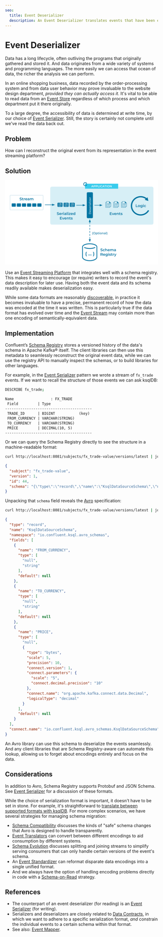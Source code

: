 ```yaml
---
seo:
  title: Event Deserializer
  description: An Event Deserializer translates events that have been encoded for storage into usable, language-specific data structures.
---
```


# Event Deserializer

Data has a long lifecycle, often outliving the programs that
originally gathered and stored it. And data originates from a wide
variety of systems and programming languages. The more easily we can
access that ocean of data, the richer the analysis we can perform.

In an online shopping business, data recorded by the order-processing
system and from data user behavior may prove invaluable to the website
design department, _provided they can actually access it_. It's
vital to be able to read data from an [Event
Store](../event-storage/event-store.md) regardless of which process
and which department put it there originally.

To a large degree, the accessibility of data is determined at write
time, by our choice of [Event
Serializer](event-serializer.md). Still, the story is certainly not
complete until we've read the data back out.

## Problem

How can I reconstruct the original event from its representation in the event streaming platform?

## Solution

![event deserializer](../img/event-deserializer.svg)

Use an [Event Streaming
Platform](../event-stream/event-streaming-platform.md) that integrates
well with a schema registry. This makes it easy to encourage (or
require) writers to record the event's data description for later
use. Having both the event data and its schema readily available makes
deserialization easy.

While some data formats are reasonably
[discoverable](https://en.wikipedia.org/wiki/Discoverability), in
practice it becomes invaluable to have a precise, permanent record of
how the data was encoded at the time it was written. This is
particularly true if the data format has evolved over time and the
[Event Stream](../event-stream/event-stream.md) may contain more than
one encoding of semantically-equivalent data.

## Implementation

Confluent’s [Schema
Registry](https://docs.confluent.io/cloud/current/cp-component/schema-reg-cloud-config.html)
stores a versioned history of the data's schema in Apache Kafka&reg;
itself. The client libraries can then use this metadata to seamlessly
reconstruct the original event data, while we can use the registry API
to manually inspect the schemas, or to build libraries for other
languages.

For example, in the [Event Serializer](event-serializer.md) pattern
we wrote a stream of `fx_trade` events. If we want to recall the
structure of those events we can ask ksqlDB:

```sh
DESCRIBE fx_trade;
```

```text
Name                 : FX_TRADE
 Field         | Type
----------------------------------------
 TRADE_ID      | BIGINT           (key)
 FROM_CURRENCY | VARCHAR(STRING)
 TO_CURRENCY   | VARCHAR(STRING)
 PRICE         | DECIMAL(10, 5)
----------------------------------------
```

Or we can query the Schema Registry directly to see the structure in a
machine-readable format:

```sh
curl http://localhost:8081/subjects/fx_trade-value/versions/latest | jq .
```

```json
{
  "subject": "fx_trade-value",
  "version": 1,
  "id": 44,
  "schema": "{\"type\":\"record\",\"name\":\"KsqlDataSourceSchema\",\"namespace\":\"io.confluent.ksql.avro_schemas\",\"fields\":[{\"name\":\"FROM_CURRENCY\",\"type\":[\"null\",\"string\"],\"default\":null},{\"name\":\"TO_CURRENCY\",\"type\":[\"null\",\"string\"],\"default\":null},{\"name\":\"PRICE\",\"type\":[\"null\",{\"type\":\"bytes\",\"scale\":5,\"precision\":10,\"connect.version\":1,\"connect.parameters\":{\"scale\":\"5\",\"connect.decimal.precision\":\"10\"},\"connect.name\":\"org.apache.kafka.connect.data.Decimal\",\"logicalType\":\"decimal\"}],\"default\":null}],\"connect.name\":\"io.confluent.ksql.avro_schemas.KsqlDataSourceSchema\"}"
}
```

Unpacking that `schema` field reveals the [Avro][avro] specification:

```sh
curl http://localhost:8081/subjects/fx_trade-value/versions/latest | jq -rc .schema | jq .
```
```json
{
  "type": "record",
  "name": "KsqlDataSourceSchema",
  "namespace": "io.confluent.ksql.avro_schemas",
  "fields": [
    {
      "name": "FROM_CURRENCY",
      "type": [
        "null",
        "string"
      ],
      "default": null
    },
    {
      "name": "TO_CURRENCY",
      "type": [
        "null",
        "string"
      ],
      "default": null
    },
    {
      "name": "PRICE",
      "type": [
        "null",
        {
          "type": "bytes",
          "scale": 5,
          "precision": 10,
          "connect.version": 1,
          "connect.parameters": {
            "scale": "5",
            "connect.decimal.precision": "10"
          },
          "connect.name": "org.apache.kafka.connect.data.Decimal",
          "logicalType": "decimal"
        }
      ],
      "default": null
    }
  ],
  "connect.name": "io.confluent.ksql.avro_schemas.KsqlDataSourceSchema"
}
```

An Avro library can use this schema to deserialize the events
seamlessly. And any client libraries that are Schema Registry-aware
can automate this lookup, allowing us to forget about encodings
entirely and focus on the data.

## Considerations

In addition to Avro, Schema Registry supports Protobuf and JSON
Schema. See [Event Serializer](event-serializer.md) for a discussion
of these formats.

While the choice of serialization format is important, it doesn't have
to be set in stone. For example, it's straightforward to 
[translate between supported formats with ksqlDB](https://kafka-tutorials.confluent.io/changing-serialization-format/ksql.html). 
For more complex scenarios, we have several strategies for managing schema migration:

* [Schema Compatibility](../event-stream/schema-evolution.md)
  discusses the kinds of "safe" schema changes that Avro is designed
  to handle transparently.
* [Event Translators](../event-processing/event-translator.md ) can
  convert between different encodings to aid consumption by different
  systems.
* [Schema Evolution](../event-stream/schema-evolution.md)
  discusses splitting and joining streams to simplify serving
  consumers that can only handle certain versions of the event's
  schema.
* An [Event Standardizer](event-standardizer.md) can reformat
  disparate data encodings into a single unified format.
* And we always have the option of handling encoding problems directly
  in code with a [Schema-on-Read](schema-on-read.md) strategy.

## References

* The counterpart of an event deserializer (for reading) is an [Event Serializer](event-serializer.md) (for writing).
* Serializers and deserializers are closely related to [Data
  Contracts](data-contract.md), in which we want to adhere to a
  specific serialization format, _and_ constrain the individual events
  to a certain schema within that format.
* See also: [Event Mapper](../event-processing/event-mapper.md).

[Avro]: https://avro.apache.org/docs/current/
